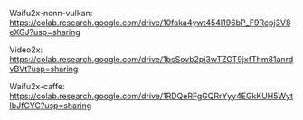 Waifu2x-ncnn-vulkan: https://colab.research.google.com/drive/10faka4ywt454I196bP_F9Repj3V8eXGJ?usp=sharing

Video2x: https://colab.research.google.com/drive/1bsSovb2pi3wTZGT9jxfThm81anrdvBVt?usp=sharing

Waifu2x-caffe: https://colab.research.google.com/drive/1RDQeRFgGQRrYyy4EGkKUH5WytIbJfCYC?usp=sharing
